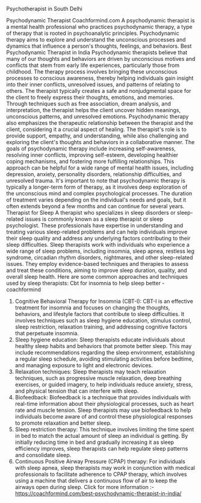 Psychotherapist in South Delhi

Psychodynamic Therapist
Coachformind.com
A psychodynamic therapist is a mental health professional who practices psychodynamic therapy, a type of therapy that is rooted in psychoanalytic principles. Psychodynamic therapy aims to explore and understand the unconscious processes and dynamics that influence a person's thoughts, feelings, and behaviors.
Best Psychodynamic Therapist in India
Psychodynamic therapists believe that many of our thoughts and behaviors are driven by unconscious motives and conflicts that stem from early life experiences, particularly those from childhood. The therapy process involves bringing these unconscious processes to conscious awareness, thereby helping individuals gain insight into their inner conflicts, unresolved issues, and patterns of relating to others.
The therapist typically creates a safe and nonjudgmental space for the client to freely express their thoughts, emotions, and memories. Through techniques such as free association, dream analysis, and interpretation, the therapist helps the client uncover hidden meanings, unconscious patterns, and unresolved emotions.
Psychodynamic therapy also emphasizes the therapeutic relationship between the therapist and the client, considering it a crucial aspect of healing. The therapist's role is to provide support, empathy, and understanding, while also challenging and exploring the client's thoughts and behaviors in a collaborative manner.
The goals of psychodynamic therapy include increasing self-awareness, resolving inner conflicts, improving self-esteem, developing healthier coping mechanisms, and fostering more fulfilling relationships. This approach can be helpful for a wide range of mental health issues, including depression, anxiety, personality disorders, relationship difficulties, and unresolved trauma.
It's important to note that psychodynamic therapy is typically a longer-term form of therapy, as it involves deep exploration of the unconscious mind and complex psychological processes. The duration of treatment varies depending on the individual's needs and goals, but it often extends beyond a few months and can continue for several years.
Therapist for Sleep
A therapist who specializes in sleep disorders or sleep-related issues is commonly known as a sleep therapist or sleep psychologist. These professionals have expertise in understanding and treating various sleep-related problems and can help individuals improve their sleep quality and address any underlying factors contributing to their sleep difficulties.
Sleep therapists work with individuals who experience a wide range of sleep problems, including insomnia, sleep apnea, restless leg syndrome, circadian rhythm disorders, nightmares, and other sleep-related issues. They employ evidence-based techniques and therapies to assess and treat these conditions, aiming to improve sleep duration, quality, and overall sleep health.
Here are some common approaches and techniques used by sleep therapists:
Cbt for insomnia to help sleep better - coachformind
1.	Cognitive Behavioral Therapy for Insomnia (CBT-I): CBT-I is an effective treatment for insomnia and focuses on changing the thoughts, behaviors, and lifestyle factors that contribute to sleep difficulties. It involves techniques such as sleep hygiene education, stimulus control, sleep restriction, relaxation training, and addressing cognitive factors that perpetuate insomnia.
2.	Sleep hygiene education: Sleep therapists educate individuals about healthy sleep habits and behaviors that promote better sleep. This may include recommendations regarding the sleep environment, establishing a regular sleep schedule, avoiding stimulating activities before bedtime, and managing exposure to light and electronic devices.
3.	Relaxation techniques: Sleep therapists may teach relaxation techniques, such as progressive muscle relaxation, deep breathing exercises, or guided imagery, to help individuals reduce anxiety, stress, and physical tension that can interfere with sleep.
4.	Biofeedback: Biofeedback is a technique that provides individuals with real-time information about their physiological processes, such as heart rate and muscle tension. Sleep therapists may use biofeedback to help individuals become aware of and control these physiological responses to promote relaxation and better sleep.
5.	Sleep restriction therapy: This technique involves limiting the time spent in bed to match the actual amount of sleep an individual is getting. By initially reducing time in bed and gradually increasing it as sleep efficiency improves, sleep therapists can help regulate sleep patterns and consolidate sleep.
6.	Continuous Positive Airway Pressure (CPAP) therapy: For individuals with sleep apnea, sleep therapists may work in conjunction with medical professionals to facilitate adherence to CPAP therapy, which involves using a machine that delivers a continuous flow of air to keep the airways open during sleep.
Click for more information  :-  https://coachformind.com/best-psychodynamic-therapist-in-india/ 
